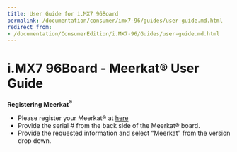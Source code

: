 ```yaml
---
title: User Guide for i.MX7 96Board
permalink: /documentation/consumer/imx7-96/guides/user-guide.md.html
redirect_from:
- /documentation/ConsumerEdition/i.MX7-96/Guides/user-guide.md.html
---
```


# i.MX7 96Board - Meerkat® <sup></sup> User Guide

**Registering Meerkat<sup>®</sup>**

- Please register your Meerkat® at [here](http://www.novtech.com/registration)
- Provide the serial # from the back side of the Meerkat® board.
- Provide the requested information and select “Meerkat” from the version drop down.
